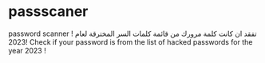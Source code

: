# passscaner
password scanner !
تفقد ان كانت كلمة مرورك من قائمة كلمات السر المخترقة لعام 2023!
Check if your password is from the list of hacked passwords for the year 2023 !

